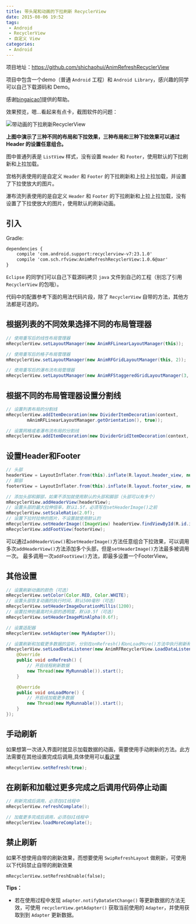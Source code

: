 ```yaml
---
title: 带头尾和动画的下拉刷新 RecyclerView
date: 2015-08-06 19:52
tags:
 - Android
 - RecyclerView
 - 自定义 View
categories:
 - Android
---
```


项目地址：https://github.com/shichaohui/AnimRefreshRecyclerView

项目中包含一个demo（普通 `Android` 工程）和 `Android Library`，感兴趣的同学可以自己下载源码和 Demo。

感谢[bingaicao1](http://blog.csdn.net/bingaicao1)提供的帮助。

效果预览，嗯...看起来有点卡，截图软件的问题：

![带动画的下拉刷新RecyclerView](https://img-blog.csdn.net/20150808145428151)

**上图中演示了三种不同的布局和下拉效果，三种布局和三种下拉效果可以通过 Header 的设置任意组合。**

图中普通列表是 `ListView` 样式，没有设置 `Header` 和 `Footer`，使用默认的下拉刷新和上拉加载。

宫格列表使用的是自定义 `Header` 和 `Footer` 的下拉刷新和上拉上拉加载，并设置了下拉使放大的图片。

瀑布流列表使用的是自定义 `Header` 和 `Footer` 的下拉刷新和上拉上拉加载，没有设置了下拉使放大的图片，使用默认的刷新动画。

## 引入

Gradle:

```xml
dependencies {
    compile 'com.android.support:recyclerview-v7:23.1.0'
    compile 'com.sch.rfview:AnimRefreshRecyclerView:1.0.6@aar'
}
```

`Eclipse` 的同学们可以自己下载源码拷贝 `java` 文件到自己的工程（别忘了引用 `RecyclerView` 的包哦）。

代码中的配置参考下面的用法代码片段，除了 `RecyclerView` 自带的方法，其他方法都是可选的。

## 根据列表的不同效果选择不同的布局管理器

```java
// 使用重写后的线性布局管理器
mRecyclerView.setLayoutManager(new AnimRFLinearLayoutManager(this));

// 使用重写后的格子布局管理器
mRecyclerView.setLayoutManager(new AnimRFGridLayoutManager(this, 2));

// 使用重写后的瀑布流布局管理器
mRecyclerView.setLayoutManager(new AnimRFStaggeredGridLayoutManager(3, StaggeredGridLayoutManager.VERTICAL));
```

## 根据不同的布局管理器设置分割线

```java
// 设置列表布局的分割线
mRecyclerView.addItemDecoration(new DividerItemDecoration(context,
        mAnimRFLinearLayoutManager.getOrientation(), true));

// 设置网格或者瀑布流布局的分割线
mRecyclerView.addItemDecoration(new DividerGridItemDecoration(context, true));
```

## 设置Header和Footer

```java
// 头部
headerView = LayoutInflater.from(this).inflate(R.layout.header_view, null);
// 脚部
footerView = LayoutInflater.from(this).inflate(R.layout.footer_view, null);

// 添加头部和脚部，如果不添加就使用默认的头部和脚部（头部可以有多个）
mRecyclerView.addHeaderView(headerView);
// 设置头部的最大拉伸倍率，默认1.5f，必须写在setHeaderImage()之前
mRecyclerView.setScaleRatio(2.0f);
// 设置下拉时拉伸的图片，不设置就使用默认的
mRecyclerView.setHeaderImage((ImageView) headerView.findViewById(R.id.iv_hander));
mRecyclerView.addFootView(footerView);
```
可以通过`addHeaderView()`和`setHeaderImage()`方法任意组合下拉效果，可以调用多次`addHeaderView()`方法添加多个头部，但是`setHeaderImage()`方法最多被调用一次。
最多调用一次`addFootView()`方法，即最多设置一个FooterView。

## 其他设置

```java
// 设置刷新动画的颜色（可选）
mRecyclerView.setColor(Color.RED, Color.WHITE);
// 设置头部恢复动画的执行时间，默认500毫秒（可选）
mRecyclerView.setHeaderImageDurationMillis(1200);
// 设置拉伸到最高时头部的透明度，默认0.5f（可选）
mRecyclerView.setHeaderImageMinAlpha(0.6f);

// 设置适配器
mRecyclerView.setAdapter(new MyAdapter());

// 设置刷新和加载更多数据的监听，分别在onRefresh()和onLoadMore()方法中执行刷新和加载更多操作
mRecyclerView.setLoadDataListener(new AnimRFRecyclerView.LoadDataListener() {
    @Override
    public void onRefresh() {
	    // 开启线程刷新数据
        new Thread(new MyRunnable()).start();
    }

    @Override
    public void onLoadMore() {
	    // 开启线加载更多数据
        new Thread(new MyRunnable()).start();
    }
});
```

## 手动刷新

如果想第一次进入界面时就显示加载数据的动画，需要使用手动刷新的方法。此方法需要在其他设置完成后调用,具体使用可以[看这里](https://github.com/shichaohui/AnimRefreshRecyclerView/blob/master/app/src/main/java/com/sch/rfview/example/fragment/LinearFragment.java)

```java
mRecyclerView.setRefresh(true);
```

## 在刷新和加载过更多完成之后调用代码停止动画

```java
// 刷新完成后调用，必须在UI线程中
mRecyclerView.refreshComplate();

// 加载更多完成后调用，必须在UI线程中
mRecyclerView.loadMoreComplate();
```

## 禁止刷新

如果不想使用自带的刷新效果，而想要使用 `SwipRefreshLayout` 做刷新，可使用以下代码禁止自带的刷新效果

```
mRecyclerView.setRefreshEnable(false);
```

**Tips：**

* 若在使用过程中发现 `adapter.notifyDataSetChange()` 等更新数据的方法无效，可使用 `recyclerView.getAdapter()` 获取当前使用的 `Adapter`，并使用获取到到 `Adapter` 更新数据。
